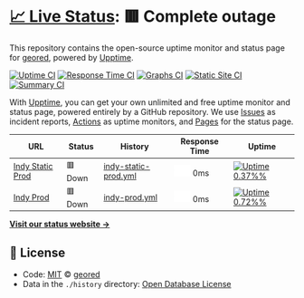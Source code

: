 # [📈 Live Status](https://geored.github.io/test-git-actions): <!--live status--> **🟥 Complete outage**

This repository contains the open-source uptime monitor and status page for [geored](https://geored.github.io/test-git-actions), powered by [Upptime](https://github.com/upptime/upptime).

[![Uptime CI](https://github.com/koj-co/upptime/workflows/Uptime%20CI/badge.svg)](https://github.com/koj-co/upptime/actions?query=workflow%3A%22Uptime+CI%22)
[![Response Time CI](https://github.com/koj-co/upptime/workflows/Response%20Time%20CI/badge.svg)](https://github.com/koj-co/upptime/actions?query=workflow%3A%22Response+Time+CI%22)
[![Graphs CI](https://github.com/koj-co/upptime/workflows/Graphs%20CI/badge.svg)](https://github.com/koj-co/upptime/actions?query=workflow%3A%22Graphs+CI%22)
[![Static Site CI](https://github.com/koj-co/upptime/workflows/Static%20Site%20CI/badge.svg)](https://github.com/koj-co/upptime/actions?query=workflow%3A%22Static+Site+CI%22)
[![Summary CI](https://github.com/koj-co/upptime/workflows/Summary%20CI/badge.svg)](https://github.com/koj-co/upptime/actions?query=workflow%3A%22Summary+CI%22)

With [Upptime](https://upptime.js.org), you can get your own unlimited and free uptime monitor and status page, powered entirely by a GitHub repository. We use [Issues](https://github.com/geored/test-git-actions/issues) as incident reports, [Actions](https://github.com/geored/test-git-actions/actions) as uptime monitors, and [Pages](https://geored.github.io/test-git-actions) for the status page.

<!--start: status pages-->
<!-- This summary is generated by Upptime (https://github.com/upptime/upptime) -->
<!-- Do not edit this manually, your changes will be overwritten -->

| URL                                            | Status  | History                                                                                                        | Response Time                                                                       | Uptime                                                                                                                                                                                                                                          |
| ---------------------------------------------- | ------- | -------------------------------------------------------------------------------------------------------------- | ----------------------------------------------------------------------------------- | ----------------------------------------------------------------------------------------------------------------------------------------------------------------------------------------------------------------------------------------------- |
| [Indy Static Prod](http://indy.psi.redhat.com) | 🟥 Down | [indy-static-prod.yml](https://github.com/geored/test-git-actions/commits/master/history/indy-static-prod.yml) | <img alt="Response time graph" src="./graphs/indy-static-prod.png" height="20"> 0ms | [![Uptime 0.37%%](https://img.shields.io/endpoint?url=https%3A%2F%2Fraw.githubusercontent.com%2Fgeored%2Ftest-git-actions%2Fmaster%2Fapi%2Findy-static-prod%2Fuptime.json)](https://geored.github.io/test-git-actions/history/indy-static-prod) |
| [Indy Prod](http://indy-admin.psi.redhat.com)  | 🟥 Down | [indy-prod.yml](https://github.com/geored/test-git-actions/commits/master/history/indy-prod.yml)               | <img alt="Response time graph" src="./graphs/indy-prod.png" height="20"> 0ms        | [![Uptime 0.72%%](https://img.shields.io/endpoint?url=https%3A%2F%2Fraw.githubusercontent.com%2Fgeored%2Ftest-git-actions%2Fmaster%2Fapi%2Findy-prod%2Fuptime.json)](https://geored.github.io/test-git-actions/history/indy-prod)               |

<!--end: status pages-->

[**Visit our status website →**](https://geored.github.io/test-git-actions)

## 📄 License

- Code: [MIT](./LICENSE) © [geored](https://geored.github.io/test-git-actions)
- Data in the `./history` directory: [Open Database License](https://opendatacommons.org/licenses/odbl/1-0/)
